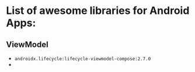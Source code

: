 # List of awesome libraries for Android Apps:

## ViewModel
- `androidx.lifecycle:lifecycle-viewmodel-compose:2.7.0`
- 
